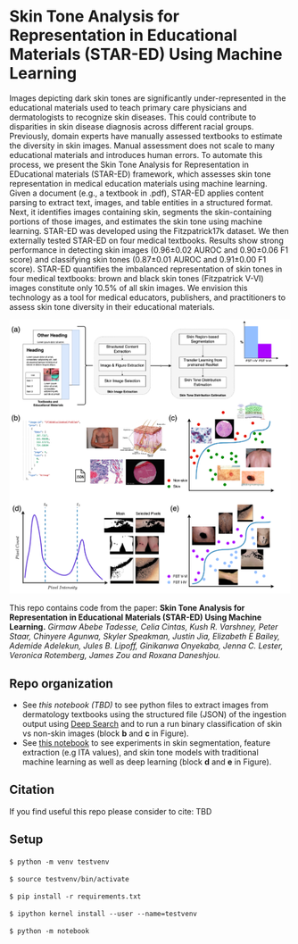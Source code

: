 # Skin Tone Analysis for Representation in Educational Materials (STAR-ED) Using Machine Learning

Images depicting dark skin tones are significantly under-represented in the educational materials used to teach primary care physicians and dermatologists to recognize skin diseases. This could contribute to disparities in skin disease diagnosis across different racial groups. Previously, domain experts have manually assessed textbooks to estimate the diversity in skin images. Manual assessment does not scale to many educational materials and introduces human errors. To automate this process, we present the Skin Tone Analysis for Representation in EDucational materials (STAR-ED) framework, which assesses skin tone representation in medical education materials using machine learning. Given a document (e.g., a textbook in .pdf), STAR-ED applies content parsing to extract text, images, and table entities in a structured format. Next, it identifies images containing skin, segments the skin-containing portions of those images, and estimates the skin tone using machine learning. STAR-ED was developed using the Fitzpatrick17k dataset. We then externally tested STAR-ED on four medical textbooks. Results show strong performance in detecting skin images (0.96±0.02 AUROC and 0.90±0.06 F1 score) and classifying skin tones (0.87±0.01 AUROC and 0.91±0.00 F1 score). STAR-ED quantifies the imbalanced representation of skin tones in four medical textbooks: brown and black skin tones (Fitzpatrick V-VI) images constitute only 10.5% of all skin images. We envision this technology as a tool for medical educators, publishers, and practitioners to assess skin tone diversity in their educational materials. 

![Overview](/figures/approach_fair_derma.drawio.png)

This repo contains code from the paper: **Skin Tone Analysis for Representation in Educational Materials (STAR-ED) Using Machine Learning.** *Girmaw Abebe Tadesse, Celia Cintas, Kush R. Varshney, Peter Staar, Chinyere Agunwa, Skyler Speakman, Justin Jia, Elizabeth E Bailey, Ademide Adelekun, Jules B. Lipoff, Ginikanwa Onyekaba, Jenna C. Lester, Veronica Rotemberg, James Zou and Roxana Daneshjou.* 

## Repo organization

- See *this notebook (TBD)* to see python files to extract images from dermatology textbooks using the structured file (JSON) of the ingestion output using [Deep Search](https://ds4sd.github.io/) and to run a run binary classification of skin vs non-skin images (block **b** and **c** in Figure).
- See [this notebook](./segmentation_and_skintone_classification.ipynb) to see experiments in skin segmentation, feature extraction (e.g ITA values), and skin tone models with traditional machine learning as well as deep learning (block **d** and **e** in Figure).

## Citation

If you find useful this repo please consider to cite:
TBD

## Setup 

`$ python -m venv testvenv`

`$ source testvenv/bin/activate`

`$ pip install -r requirements.txt`

`$ ipython kernel install --user --name=testvenv`

`$ python -m notebook`
